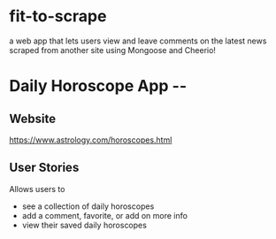 # fit-to-scrape
 a web app that lets users view and leave comments on the latest news scraped from another site using Mongoose and Cheerio!

# Daily Horoscope App -- 

Website
---
https://www.astrology.com/horoscopes.html

User Stories
---
Allows users to
- see a collection of daily horoscopes
- add a comment, favorite, or add on more info
- view their saved daily horoscopes

